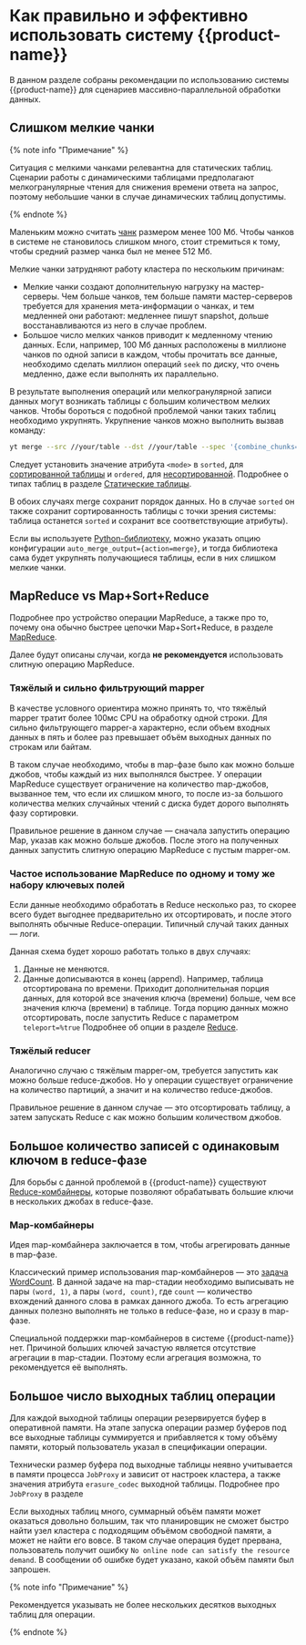 # Как правильно и эффективно использовать систему {{product-name}}

В данном разделе собраны рекомендации по использованию системы {{product-name}} для сценариев массивно-параллельной обработки данных.

## Слишком мелкие чанки 

{% note info "Примечание" %}

Ситуация с мелкими чанками релевантна для статических таблиц. Сценарии работы с динамическими таблицами предполагают мелкогранулярные чтения для снижения времени ответа на запрос, поэтому небольшие чанки в случае динамических таблиц допустимы.

{% endnote %}

Маленьким можно считать [чанк](../../../user-guide/storage/chunks.md) размером менее 100 Mб. Чтобы чанков в системе не становилось слишком много, стоит стремиться к тому, чтобы средний размер чанка был не менее 512 Мб.

Мелкие чанки затрудняют работу кластера по нескольким причинам:

* Мелкие чанки создают дополнительную нагрузку на мастер-серверы. Чем больше чанков, тем больше памяти мастер-серверов требуется для хранения мета-информации о чанках, и тем медленней они работают: медленнее пишут snapshot, дольше восстанавливаются из него в случае проблем.
* Большое число мелких чанков приводит к медленному чтению данных. Если, например, 100 Мб данных расположены в миллионе чанков по одной записи в каждом, чтобы прочитать все данные, необходимо сделать миллион операций `seek` по диску, что очень медленно, даже если выполнять их параллельно.

В результате выполнения операций или мелкогранулярной записи данных могут возникать таблицы с большим количеством мелких чанков. Чтобы бороться с подобной проблемой чанки таких таблиц необходимо укрупнять. Укрупнение чанков можно выполнить вызвав команду:

```bash
yt merge --src //your/table --dst //your/table --spec '{combine_chunks=true;mode=<mode>}'
```

Следует установить значение атрибута `<mode>` в `sorted`, для [сортированной таблицы](../../../user-guide/storage/static-tables.md#sorted_tables) и `ordered`, для [несортированной](../../../user-guide/storage/static-tables.md#unsorted_tables). Подробнее о типах таблиц в разделе [Статические таблицы](../../../user-guide/storage/static-tables.md).

В обоих случаях merge сохранит порядок данных. Но в случае `sorted` он также сохранит сортированность таблицы с точки зрения системы: таблица останется `sorted` и сохранит все соответствующие атрибуты).

Если вы используете [Python-библиотеку](../../../api/python/userdoc.md), можно указать опцию конфигурации `auto_merge_output={action=merge}`, и тогда библиотека сама будет укрупнять получающиеся таблицы, если в них слишком мелкие чанки.

## MapReduce vs Map+Sort+Reduce

Подробнее про устройство операции MapReduce, а также про то, почему она обычно быстрее цепочки Map+Sort+Reduce, в разделе [MapReduce](../../../user-guide/data-processing/operations/mapreduce.md). 

Далее будут описаны случаи, когда **не рекомендуется** использовать слитную операцию MapReduce. 

### Тяжёлый и сильно фильтрующий mapper

В качестве условного ориентира можно принять то, что тяжёлый mapper тратит более 100мс CPU на обработку одной строки. Для сильно фильтрующего mapper-а характерно, если объем входных данных в пять и более раз превышает объём выходных данных по строкам или байтам.

В таком случае необходимо, чтобы в map-фазе было как можно больше джобов, чтобы каждый из них выполнялся быстрее. У операции MapReduce существует ограничение на количество map-джобов, вызванное тем, что если их слишком много, то после из-за большого количества мелких случайных чтений с диска будет дорого выполнять фазу сортировки.

Правильное решение в данном случае — сначала запустить операцию Map, указав как можно больше джобов. После этого на полученных данных запустить слитную операцию MapReduce с пустым mapper-ом.

### Частое использование MapReduce по одному и тому же набору ключевых полей

Если данные необходимо обработать в Reduce несколько раз, то скорее всего будет выгоднее предварительно их отсортировать, и после этого выполнять обычные Reduce-операции. Типичный случай таких данных — логи.

Данная схема будет хорошо работать только в двух случаях:

1. Данные не меняются.
2. Данные дописываются в конец (append). Например, таблица отсортирована по времени. Приходит дополнительная порция данных, для которой все значения ключа (времени) больше, чем все значения ключа (времени) в таблице. Тогда порцию данных можно отсортировать, после запустить Reduce с параметром `teleport=%true` Подробнее об опции в разделе [Reduce](../../../user-guide/data-processing/operations/reduce.md#foreign_tables).

### Тяжёлый reducer

Аналогично случаю с тяжёлым mapper-ом, требуется запустить как можно больше reduce-джобов. Но у операции существует ограничение на количество партиций, а значит и на количество reduce-джобов.

Правильное решение в данном случае — это отсортировать таблицу, а затем запускать Reduce с как можно большим количеством джобов.

## Большое количество записей с одинаковым ключом в reduce-фазе

Для борьбы с данной проблемой в {{product-name}} существуют [Reduce-комбайнеры](../../../user-guide/data-processing/operations/mapreduce#reduce_combiner.md), которые позволяют обрабатывать большие ключи в нескольких джобах в reduce-фазе.

### Map-комбайнеры

Идея map-комбайнера заключается в том, чтобы агрегировать данные в map-фазе. 

Классический пример использования map-комбайнеров — это [задача WordCount](http://wiki.apache.org/hadoop/WordCount). В данной задаче на map-стадии необходимо выписывать не пары `(word, 1)`, а пары `(word, count)`, где `count` — количество вхождений данного слова в рамках данного джоба. То есть агрегацию данных полезно выполнять не только в reduce-фазе, но и сразу в map-фазе.

Специальной поддержки map-комбайнеров в системе {{product-name}} нет. Причиной больших ключей зачастую является отсутствие агрегации в map-стадии. Поэтому если агрегация возможна, то рекомендуется её выполнять.

## Большое число выходных таблиц операции

Для каждой выходной таблицы операции резервируется буфер в оперативной памяти. На этапе запуска операции размер буферов под все выходные таблицы суммируется и прибавляется к тому объёму памяти, который пользователь указал в спецификации операции. 

Технически размер буфера под выходные таблицы неявно учитывается в памяти процесса `JobProxy` и зависит от настроек кластера, а также значения атрибута `erasure_codec` выходной таблицы. Подробнее про `JobProxy` в разделе 

Если выходных таблиц много, суммарный объём памяти может оказаться довольно большим, так что планировщик не сможет быстро найти узел кластера с подходящим объёмом свободной памяти, а может не найти его вовсе. В таком случае операция будет прервана, пользователь получит ошибку `No online node can satisfy the resource demand`. В сообщении об ошибке будет указано, какой объём памяти был запрошен. 

{% note info "Примечание" %}

Рекомендуется указывать не более нескольких десятков выходных таблиц для операции.

{% endnote %}
